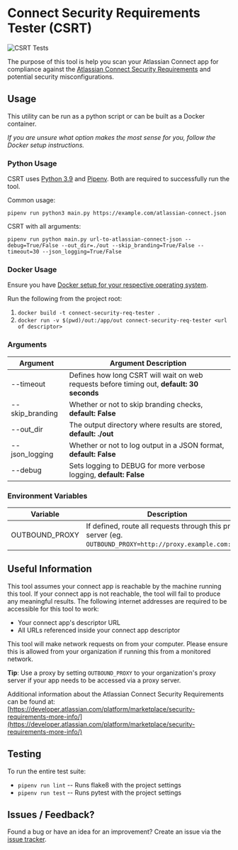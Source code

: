 # Connect Security Requirements Tester (CSRT)

![CSRT Tests](https://github.com/atlassian-labs/connect-security-req-tester/workflows/CSRT%20Linting%20and%20Testing/badge.svg)

The purpose of this tool is help you scan your Atlassian Connect app for compliance against the [Atlassian Connect Security Requirements](https://developer.atlassian.com/platform/marketplace/security-requirements/) and potential security misconfigurations.

## Usage
This utility can be run as a python script or can be built as a Docker container.

_If you are unsure what option makes the most sense for you, follow the Docker setup instructions._

### Python Usage

CSRT uses [Python 3.9](https://www.python.org/downloads/release/python-390/) and [Pipenv](https://github.com/pypa/pipenv). Both are required to successfully run the tool.

Common usage:

`pipenv run python3 main.py https://example.com/atlassian-connect.json`

CSRT with all arguments:

`pipenv run python main.py url-to-atlassian-connect-json --debug=True/False --out_dir=./out --skip_branding=True/False --timeout=30 --json_logging=True/False`

### Docker Usage

Ensure you have [Docker setup for your respective operating system](https://docs.docker.com/get-docker/).

Run the following from the project root:

1. `docker build -t connect-security-req-tester .`
2. `docker run -v $(pwd)/out:/app/out connect-security-req-tester <url of descriptor>`

### Arguments
| Argument | Argument Description |
|----------|----------------------|
|--timeout          | Defines how long CSRT will wait on web requests before timing out, **default: 30 seconds**        |
|--skip_branding    | Whether or not to skip branding checks, **default: False**                                        |
|--out_dir          | The output directory where results are stored, **default: ./out**                                 |
|--json_logging     | Whether or not to log output in a JSON format, **default: False**                                 |
|--debug            | Sets logging to DEBUG for more verbose logging, **default: False**                                |

### Environment Variables
| Variable | Description |
|----------|-------------|
| OUTBOUND_PROXY | If defined, route all requests through this proxy server (eg. `OUTBOUND_PROXY=http://proxy.example.com:8080`)

## Useful Information
This tool assumes your connect app is reachable by the machine running this tool. If your connect app is not reachable, the tool will fail to produce any meaningful results. The following internet addresses are required to be accessible for this tool to work:
* Your connect app's descriptor URL
* All URLs referenced inside your connect app descriptor

This tool will make network requests on from your computer. Please ensure this is allowed from your organization if running this from a monitored network.

**Tip**: Use a proxy by setting `OUTBOUND_PROXY` to your organization's proxy server if your app needs to be accessed via a proxy server.

Additional information about the Atlassian Connect Security Requirements can be found at: [https://developer.atlassian.com/platform/marketplace/security-requirements-more-info/](https://developer.atlassian.com/platform/marketplace/security-requirements-more-info/)

## Testing
To run the entire test suite:

* `pipenv run lint` -- Runs flake8 with the project settings
* `pipenv run test` -- Runs pytest with the project settings

## Issues / Feedback?
Found a bug or have an idea for an improvement? Create an issue via the [issue tracker](https://github.com/atlassian-labs/connect-security-req-tester/issues).
